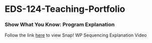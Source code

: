 # EDS-124-Teaching-Portfolio

### Show What You Know: Program Explanation
Follow the link [here](https://youtu.be/jXCajgQFFn0) to view Snap! WP Sequencing Explanation Video

